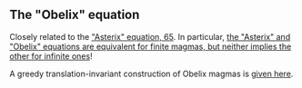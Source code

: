 ## The "Obelix" equation

Closely related to the ["Asterix" equation, 65](https://teorth.github.io/equational_theories/implications/?65).  In particular, [the "Asterix" and "Obelix" equations are equivalent for finite magmas, but neither implies the other for infinite ones](https://teorth.github.io/equational_theories/blueprint/infinite-magma-constructions-chapter.html#asterix-section)!

A greedy translation-invariant construction of Obelix magmas is [given here](https://leanprover.zulipchat.com/#narrow/channel/458659-Equational/topic/Obelix.3A.20joining.20two.20approaches).
